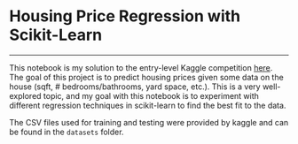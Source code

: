 # Housing Price Regression with Scikit-Learn
___
This notebook is my solution to the entry-level Kaggle competition [here](https://www.kaggle.com/c/house-prices-advanced-regression-techniques/overview). The goal of this project is to predict housing prices given some data on the house (sqft, # bedrooms/bathrooms, yard space, etc.). This is a very well-explored topic, and my goal with this notebook is to experiment with different regression techniques in scikit-learn to find the best fit to the data.

The CSV files used for training and testing were provided by kaggle and can be found in the `datasets` folder.
